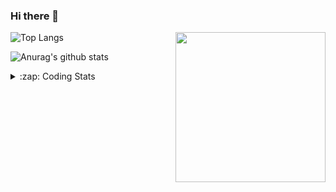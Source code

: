 ### Hi there 👋

<!--
**tao8687/tao8687** is a ✨ _special_ ✨ repository because its `README.md` (this file) appears on your GitHub profile.

Here are some ideas to get you started:

- 🔭 I’m currently working on ...
- 🌱 I’m currently learning ...
- 👯 I’m looking to collaborate on ...
- 🤔 I’m looking for help with ...
- 💬 Ask me about ...
- 📫 How to reach me: ...
- 😄 Pronouns: ...
- ⚡ Fun fact: ...
-->

<img align='right' src="https://media.giphy.com/media/M9gbBd9nbDrOTu1Mqx/giphy.gif" width="240">

  
![Top Langs](https://github-readme-stats.vercel.app/api/top-langs/?username=tao8687&layout=compact&title_color=23238E&text_color=A67D3D)

![Anurag's github stats](https://github-readme-stats.vercel.app/api?username=tao8687&show_icons=true&&text_color=A67D3D&title_color=23238E&show_icons=false&count_private=true&hide=stars)

<details>
  <summary>:zap: Coding Stats</summary>
  <br>
    
<!--START_SECTION:waka-->

```txt
From: 10 October 2025 - To: 17 October 2025

Bash         28 mins         █████████▒░░░░░░░░░░░░░░░   37.77 %
Markdown     19 mins         ██████▓░░░░░░░░░░░░░░░░░░   26.44 %
YAML         8 mins          ███░░░░░░░░░░░░░░░░░░░░░░   11.56 %
Python       6 mins          ██▒░░░░░░░░░░░░░░░░░░░░░░   09.04 %
Other        6 mins          ██░░░░░░░░░░░░░░░░░░░░░░░   08.48 %
```

<!--END_SECTION:waka-->
</details>
